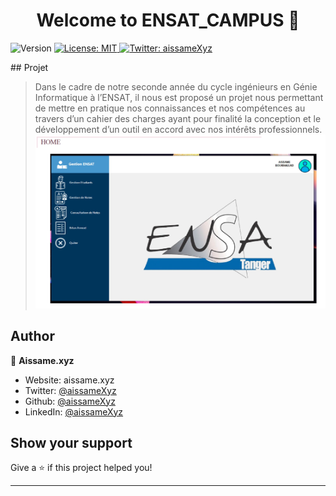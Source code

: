 <h1 align="center">Welcome to ENSAT_CAMPUS 👋</h1>
<p>
  <img alt="Version" src="https://img.shields.io/badge/version-final-blue.svg?cacheSeconds=2592000" />
  <a href="#" target="_blank">
    <img alt="License: MIT" src="https://img.shields.io/badge/License-MIT-yellow.svg" />
  </a>
  <a href="https://twitter.com/aissameXyz" target="_blank">
    <img alt="Twitter: aissameXyz" src="https://img.shields.io/twitter/follow/aissameXyz.svg?style=social" />
  </a>
</p>
## Projet

> Dans le cadre de notre seconde année du cycle ingénieurs en Génie Informatique à l’ENSAT, il nous est proposé un projet nous permettant de mettre en pratique nos connaissances et nos compétences au travers d’un cahier des charges ayant pour finalité la conception et le développement d’un outil en accord avec nos intérêts professionnels.
![home](home.png?raw=true "home page")

## Author

👤 **Aissame.xyz**

* Website: aissame.xyz
* Twitter: [@aissameXyz](https://twitter.com/aissameXyz)
* Github: [@aissameXyz](https://github.com/aissameXyz)
* LinkedIn: [@aissameXyz](https://linkedin.com/in/aissameXyz)

## Show your support

Give a ⭐️ if this project helped you!

***
